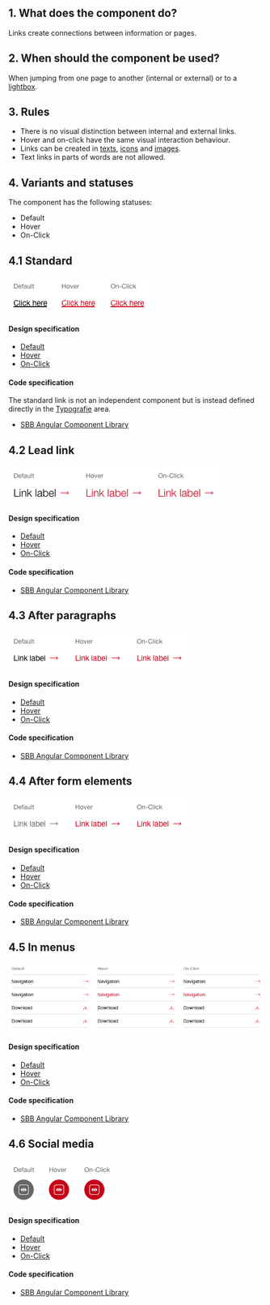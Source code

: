 ## 1. What does the component do?
Links create connections between information or pages.

## 2. When should the component be used?
When jumping from one page to another (internal or external) or to a [lightbox](https://digital.sbb.ch/en/components/lightbox).

## 3. Rules
* There is no visual distinction between internal and external links.
* Hover and on-click have the same visual interaction behaviour.
* Links can be created in [texts](https://digital.sbb.ch/en/basics/text), [icons](https://digital.sbb.ch/en/basics/icon) and [images](https://digital.sbb.ch/en/basics/images).
* Text links in parts of words are not allowed.

## 4. Variants and statuses
The component has the following statuses:
* Default
* Hover
* On-Click

## 4.1 Standard
![Image of the link component in the standard variant](https://raw.githubusercontent.com/sbb-design-systems/design-system-website-documentation/master/documentation/components/link/images/link_copy.png 'class: image')

#### Design specification
* [Default](https://sbb.invisionapp.com/d/main#/console/15744722/327073493/inspect)
* [Hover](https://sbb.invisionapp.com/d/main#/console/15744722/327073494/inspect)
* [On-Click](https://sbb.invisionapp.com/d/main#/console/15744722/327073495/inspect)

#### Code specification
The standard link is not an independent component but is instead defined directly in the [Typografie](https://digital.sbb.ch/en/basics/typography) area.
* [SBB Angular Component Library](https://sbb-angular.app.sbb.ch/latest/typography)

## 4.2 Lead link 
![Image of the link component for use in a lead text](https://raw.githubusercontent.com/sbb-design-systems/design-system-website-documentation/master/documentation/components/link/images/link_lead.png 'class: image')

#### Design specification
* [Default](https://sbb.invisionapp.com/d/main#/console/15744722/327073496/inspect)
* [Hover](https://sbb.invisionapp.com/d/main#/console/15744722/327073497/inspect)
* [On-Click](https://sbb.invisionapp.com/d/main#/console/15744722/327073498/inspect)

#### Code specification
* [SBB Angular Component Library](https://sbb-angular.app.sbb.ch/latest/content/links)

## 4.3 After paragraphs
![Image of the link component for use after a paragraph](https://raw.githubusercontent.com/sbb-design-systems/design-system-website-documentation/master/documentation/components/link/images/link_paragraph.png 'class: image')

#### Design specification
* [Default](https://sbb.invisionapp.com/d/main#/console/15744722/327073499/inspect)
* [Hover](https://sbb.invisionapp.com/d/main#/console/15744722/327073500/inspect)
* [On-Click](https://sbb.invisionapp.com/d/main#/console/15744722/327073501/inspect)

#### Code specification
* [SBB Angular Component Library](https://sbb-angular.app.sbb.ch/latest/content/links)

## 4.4 After form elements
![Image of the link component for use after form elements](https://raw.githubusercontent.com/sbb-design-systems/design-system-website-documentation/master/documentation/components/link/images/link_form.png 'class: image')

#### Design specification
* [Default](https://sbb.invisionapp.com/d/main#/console/15744722/327073502/inspect)
* [Hover](https://sbb.invisionapp.com/d/main#/console/15744722/327073503/inspect)
* [On-Click](https://sbb.invisionapp.com/d/main#/console/15744722/327073504/inspect)

#### Code specification
* [SBB Angular Component Library](https://sbb-angular.app.sbb.ch/latest/content/links)

## 4.5 In menus
![Image of the link component in menus](https://raw.githubusercontent.com/sbb-design-systems/design-system-website-documentation/master/documentation/components/link/images/link_menu.png 'class: image')

#### Design specification
* [Default](https://sbb.invisionapp.com/d/main#/console/15744722/327073505/inspect)
* [Hover](https://sbb.invisionapp.com/d/main#/console/15744722/327073506/inspect)
* [On-Click](https://sbb.invisionapp.com/d/main#/console/15744722/327073507/inspect)

#### Code specification
* [SBB Angular Component Library](https://sbb-angular.app.sbb.ch/latest/content/links)

## 4.6 Social media
![Image of the link component to jump to a social media channel](https://raw.githubusercontent.com/sbb-design-systems/design-system-website-documentation/master/documentation/components/link/images/link_icon.png 'class: image')

#### Design specification
* [Default](https://sbb.invisionapp.com/d/main#/console/15744722/327073508/inspect)
* [Hover](https://sbb.invisionapp.com/d/main#/console/15744722/327073509/inspect)
* [On-Click](https://sbb.invisionapp.com/d/main#/console/15744722/327073510/inspect)

#### Code specification
* [SBB Angular Component Library](https://sbb-angular.app.sbb.ch/latest/content/links)